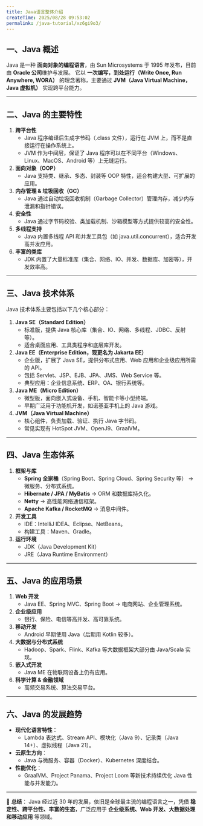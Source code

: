 ```yaml
---
title: Java语言整体介绍
createTime: 2025/08/28 09:53:02
permalink: /java-tutorial/xz6gi9o3/
---
```

## 一、Java 概述

Java 是一种 **面向对象的编程语言**，由 Sun Microsystems 于 1995 年发布，目前由 **Oracle 公司**维护与发展。
 它以 **一次编写，到处运行（Write Once, Run Anywhere, WORA）** 的理念著称，主要通过 **JVM（Java Virtual Machine，Java 虚拟机）** 实现跨平台能力。

------

## 二、Java 的主要特性

1. **跨平台性**
   - Java 程序编译后生成字节码（.class 文件），运行在 JVM 上，而不是直接运行在操作系统上。
   - JVM 作为中间层，保证了 Java 程序可以在不同平台（Windows、Linux、MacOS、Android 等）上无缝运行。
2. **面向对象（OOP）**
   - Java 支持类、继承、多态、封装等 OOP 特性，适合构建大型、可扩展的应用。
3. **内存管理 & 垃圾回收（GC）**
   - Java 通过自动垃圾回收机制（Garbage Collector）管理内存，减少内存泄漏和指针错误。
4. **安全性**
   - Java 通过字节码校验、类加载机制、沙箱模型等方式提供较高的安全性。
5. **多线程支持**
   - Java 内置多线程 API 和并发工具包（如 java.util.concurrent），适合开发高并发应用。
6. **丰富的类库**
   - JDK 内置了大量标准库（集合、网络、IO、并发、数据库、加密等），开发效率高。

------

## 三、Java 技术体系

Java 技术体系主要包括以下几个核心部分：

1. **Java SE（Standard Edition）**
   - 标准版，提供 Java 核心库（集合、IO、网络、多线程、JDBC、反射等）。
   - 适合桌面应用、工具类程序和底层库开发。
2. **Java EE（Enterprise Edition，现更名为 Jakarta EE）**
   - 企业版，扩展了 Java SE，提供分布式应用、Web 应用和企业级应用所需的 API。
   - 包括 Servlet、JSP、EJB、JPA、JMS、Web Service 等。
   - 典型应用：企业信息系统、ERP、OA、银行系统等。
3. **Java ME（Micro Edition）**
   - 微型版，面向嵌入式设备、手机、智能卡等小型终端。
   - 早期广泛用于功能机开发，如诺基亚手机上的 Java 游戏。
4. **JVM（Java Virtual Machine）**
   - 核心组件，负责加载、验证、执行 Java 字节码。
   - 常见实现有 HotSpot JVM、OpenJ9、GraalVM。

------

## 四、Java 生态体系

1. **框架与库**
   - **Spring 全家桶**（Spring Boot、Spring Cloud、Spring Security 等） → 微服务、分布式系统。
   - **Hibernate / JPA / MyBatis** → ORM 和数据库持久化。
   - **Netty** → 高性能网络通信框架。
   - **Apache Kafka / RocketMQ** → 消息中间件。
2. **开发工具**
   - IDE：IntelliJ IDEA、Eclipse、NetBeans。
   - 构建工具：Maven、Gradle。
3. **运行环境**
   - JDK（Java Development Kit）
   - JRE（Java Runtime Environment）

------

## 五、Java 的应用场景

1. **Web 开发**
   - Java EE、Spring MVC、Spring Boot → 电商网站、企业管理系统。
2. **企业级应用**
   - 银行、保险、电信等高并发、高可靠系统。
3. **移动开发**
   - Android 早期使用 Java（后期用 Kotlin 较多）。
4. **大数据与分布式系统**
   - Hadoop、Spark、Flink、Kafka 等大数据框架大部分由 Java/Scala 实现。
5. **嵌入式开发**
   - Java ME 在物联网设备上仍有应用。
6. **科学计算 & 金融领域**
   - 高频交易系统、算法交易平台。

------

## 六、Java 的发展趋势

- **现代化语言特性**：
  - Lambda 表达式、Stream API、模块化（Java 9）、记录类（Java 14+）、虚拟线程（Java 21）。
- **云原生方向**：
  - Java 与微服务、容器（Docker）、Kubernetes 深度结合。
- **性能优化**：
  - GraalVM、Project Panama、Project Loom 等新技术持续优化 Java 性能与并发能力。

------

📌 **总结**：
 Java 经过近 30 年的发展，依旧是全球最主流的编程语言之一，凭借 **稳定性、跨平台性、丰富的生态**，广泛应用于 **企业级系统、Web 开发、大数据处理和移动应用** 等领域。